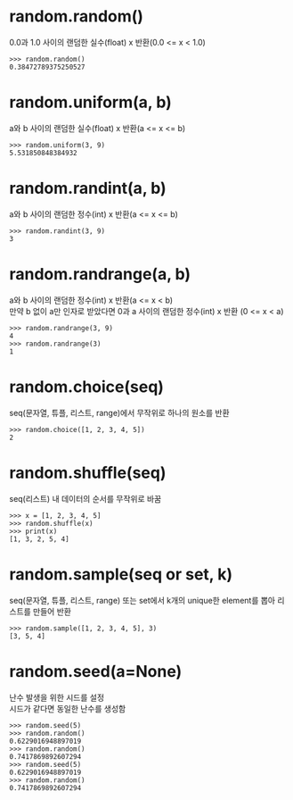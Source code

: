 # random.random()
0.0과 1.0 사이의 랜덤한 실수(float) x 반환(0.0 <= x < 1.0)

```
>>> random.random()
0.38472789375250527
```

# random.uniform(a, b)
a와 b 사이의 랜덤한 실수(float) x 반환(a <= x <= b)

```
>>> random.uniform(3, 9)
5.531850848384932
```

# random.randint(a, b)
a와 b 사이의 랜덤한 정수(int) x 반환(a <= x <= b)

```
>>> random.randint(3, 9)
3
```

# random.randrange(a, b)
a와 b 사이의 랜덤한 정수(int) x 반환(a <= x < b)  
만약 b 없이 a만 인자로 받았다면 0과 a 사이의 랜덤한 정수(int) x 반환 (0 <= x < a)

```
>>> random.randrange(3, 9)
4
>>> random.randrange(3)
1
```

# random.choice(seq)
seq(문자열, 튜플, 리스트, range)에서 무작위로 하나의 원소를 반환

```
>>> random.choice([1, 2, 3, 4, 5])
2
```

# random.shuffle(seq)
seq(리스트) 내 데이터의 순서를 무작위로 바꿈

```
>>> x = [1, 2, 3, 4, 5]
>>> random.shuffle(x)
>>> print(x)
[1, 3, 2, 5, 4]
```

# random.sample(seq or set, k)
seq(문자열, 튜플, 리스트, range) 또는 set에서 k개의 unique한 element를 뽑아 리스트를 만들어 반환

```
>>> random.sample([1, 2, 3, 4, 5], 3)
[3, 5, 4]
```

# random.seed(a=None)
난수 발생을 위한 시드를 설정  
시드가 같다면 동일한 난수를 생성함

```
>>> random.seed(5)
>>> random.random()
0.6229016948897019
>>> random.random()
0.7417869892607294
>>> random.seed(5)
0.6229016948897019
>>> random.random()
0.7417869892607294
```
